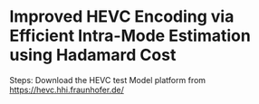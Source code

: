 # Improved HEVC Encoding via Efficient Intra-Mode Estimation using Hadamard Cost
Steps:
Download the HEVC test Model platform from https://hevc.hhi.fraunhofer.de/
